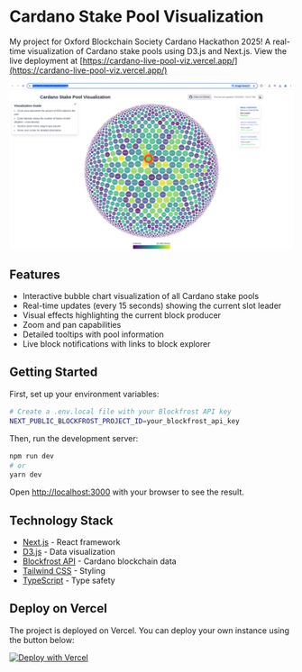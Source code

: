 # Cardano Stake Pool Visualization

My project for Oxford Blockchain Society Cardano Hackathon 2025! A real-time visualization of Cardano stake pools using D3.js and Next.js. View the live deployment at [https://cardano-live-pool-viz.vercel.app/](https://cardano-live-pool-viz.vercel.app/)

![Screenshot of the visualization](./demo.png)

## Features

- Interactive bubble chart visualization of all Cardano stake pools
- Real-time updates (every 15 seconds) showing the current slot leader
- Visual effects highlighting the current block producer
- Zoom and pan capabilities
- Detailed tooltips with pool information
- Live block notifications with links to block explorer

## Getting Started

First, set up your environment variables:

```bash
# Create a .env.local file with your Blockfrost API key
NEXT_PUBLIC_BLOCKFROST_PROJECT_ID=your_blockfrost_api_key
```

Then, run the development server:

```bash
npm run dev
# or
yarn dev
```

Open [http://localhost:3000](http://localhost:3000) with your browser to see the result.

## Technology Stack

- [Next.js](https://nextjs.org/) - React framework
- [D3.js](https://d3js.org/) - Data visualization
- [Blockfrost API](https://blockfrost.io/) - Cardano blockchain data
- [Tailwind CSS](https://tailwindcss.com/) - Styling
- [TypeScript](https://www.typescriptlang.org/) - Type safety

## Deploy on Vercel

The project is deployed on Vercel. You can deploy your own instance using the button below:

[![Deploy with Vercel](https://vercel.com/button)](https://vercel.com/new/clone?repository-url=https%3A%2F%2Fgithub.com%2Fyour-username%2Fcardano-vis)
